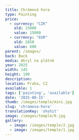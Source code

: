```yaml
---
title: Chrámová hora
type: Painting
price:
  - currency: "CZK"
    old: 15000
    value: 15000
  - currency: "EUR"
    old: 2850
    value: 600
parent: /images/
back: Back
media: Akryl na plátně
year: 2025
width: 145
height: 100
description: 
location: Praha, CZ
available: 1
tags: ['painting', 'available']
date: '2025-08-15'
thumb: /images/temple/mini.jpg
slug: 'chramova-hora'
translationKey: 'ohshit'
image: /images/temple/0.jpg
gallery:
  - image: /images/temple/2.jpg
  - image: /images/temple/1.jpg
---
```


